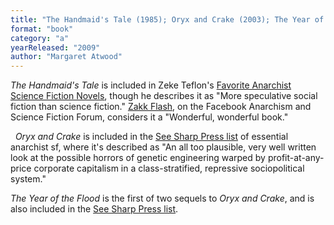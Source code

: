 ```yaml
---
title: "The Handmaid's Tale (1985); Oryx and Crake (2003); The Year of the Flood (2009)"
format: "book"
category: "a"
yearReleased: "2009"
author: "Margaret Atwood"
---
```

_The Handmaid's Tale_ is included in Zeke Teflon's <a href="http://seesharppress.wordpress.com/2013/10/24/anarchist-science-fiction-favorite-novels/"> Favorite Anarchist Science Fiction Novels</a>, though he describes it as "More  speculative social fiction than science fiction." <a href="https://www.facebook.com/groups/anarchismandsciencefiction/">Zakk Flash</a>,  on the Facebook Anarchism and Science Fiction Forum, considers it a "Wonderful,  wonderful book."

 
_Oryx and Crake_ is included in the <a href="https://seesharppress.wordpress.com/2013/10/24/anarchist-science-fiction-favorite-novels/">
See Sharp Press list</a> of essential anarchist sf, where it's described as "An all too plausible, very well written look at the possible horrors of genetic engineering warped by profit-at-any-price corporate capitalism in a class-stratified, repressive sociopolitical system."

_The Year of the Flood_ is the first of two sequels to _Oryx and Crake_, and is also included in the <a href="https://seesharppress.wordpress.com/2013/10/24/anarchist-science-fiction-favorite-novels/">See Sharp Press list</a>.

